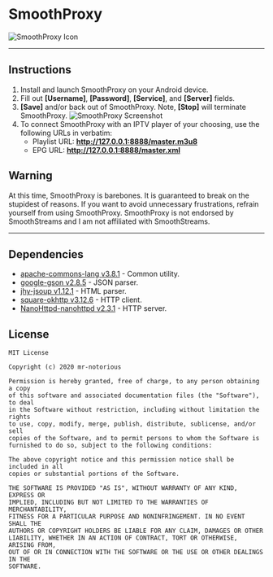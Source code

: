 # SmoothProxy

![SmoothProxy Icon](http://i.imgur.com/cWxIruq.png)

---

## Instructions
1. Install and launch SmoothProxy on your Android device.
2. Fill out **[Username]**, **[Password]**, **[Service]**, and **[Server]** fields.
3. **[Save]** and/or back out of SmoothProxy. Note, **[Stop]** will terminate SmoothProxy.
![SmoothProxy Screenshot](https://i.imgur.com/0jFTcfP.png)
4. To connect SmoothProxy with an IPTV player of your choosing, use the following URLs in verbatim:
    * Playlist URL: **http://127.0.0.1:8888/master.m3u8**
    * EPG URL: **http://127.0.0.1:8888/master.xml**

## Warning
At this time, SmoothProxy is barebones. It is guaranteed to break on the stupidest of reasons. If you want to avoid unnecessary frustrations, refrain yourself from using SmoothProxy. SmoothProxy is not endorsed by SmoothStreams and I am not affiliated with SmoothStreams.

---

## Dependencies
* [apache-commons-lang v3.8.1](https://github.com/apache/commons-lang) - Common utility.
* [google-gson v2.8.5](https://github.com/google/gson) - JSON parser.
* [jhy-jsoup v1.12.1](https://github.com/jhy/jsoup) - HTML parser.
* [square-okhttp v3.12.6](https://github.com/square/okhttp) - HTTP client.
* [NanoHttpd-nanohttpd v2.3.1](https://github.com/NanoHttpd/nanohttpd) - HTTP server.

## License
```
MIT License

Copyright (c) 2020 mr-notorious

Permission is hereby granted, free of charge, to any person obtaining a copy
of this software and associated documentation files (the "Software"), to deal
in the Software without restriction, including without limitation the rights
to use, copy, modify, merge, publish, distribute, sublicense, and/or sell
copies of the Software, and to permit persons to whom the Software is
furnished to do so, subject to the following conditions:

The above copyright notice and this permission notice shall be included in all
copies or substantial portions of the Software.

THE SOFTWARE IS PROVIDED "AS IS", WITHOUT WARRANTY OF ANY KIND, EXPRESS OR
IMPLIED, INCLUDING BUT NOT LIMITED TO THE WARRANTIES OF MERCHANTABILITY,
FITNESS FOR A PARTICULAR PURPOSE AND NONINFRINGEMENT. IN NO EVENT SHALL THE
AUTHORS OR COPYRIGHT HOLDERS BE LIABLE FOR ANY CLAIM, DAMAGES OR OTHER
LIABILITY, WHETHER IN AN ACTION OF CONTRACT, TORT OR OTHERWISE, ARISING FROM,
OUT OF OR IN CONNECTION WITH THE SOFTWARE OR THE USE OR OTHER DEALINGS IN THE
SOFTWARE.
```
